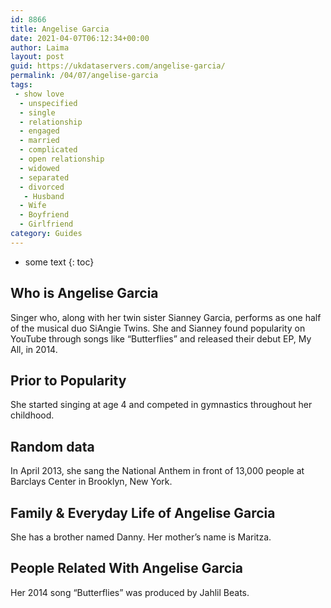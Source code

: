 ```yaml
---
id: 8866
title: Angelise Garcia
date: 2021-04-07T06:12:34+00:00
author: Laima
layout: post
guid: https://ukdataservers.com/angelise-garcia/
permalink: /04/07/angelise-garcia
tags:
 - show love
  - unspecified
  - single
  - relationship
  - engaged
  - married
  - complicated
  - open relationship
  - widowed
  - separated
  - divorced
   - Husband
  - Wife
  - Boyfriend
  - Girlfriend
category: Guides
---
```


* some text
{: toc}


## Who is Angelise Garcia
                  
                  
                  
Singer who, along with her twin sister Sianney Garcia, performs as one half of the musical duo SiAngie Twins. She and Sianney found popularity on YouTube through songs like &#8220;Butterflies&#8221; and released their debut EP, My All, in 2014. 
                  
              
            
              
            
                
                
                
## Prior to Popularity
                  
                  
                  
She started singing at age 4 and competed in gymnastics throughout her childhood. 
                  
              
            
              
            
                
                
                
## Random data
                  
                  
                  
In April 2013, she sang the National Anthem in front of 13,000 people at Barclays Center in Brooklyn, New York. 
                  
              
            
              
            
                
                
                
## Family & Everyday Life of Angelise Garcia
                  
                  
                  
She has a brother named Danny. Her mother&#8217;s name is Maritza. 
                  
              
            
              
            
                
                
                
## People Related With Angelise Garcia
                  
                  
                  
Her 2014 song &#8220;Butterflies&#8221; was produced by Jahlil Beats. 
                  
              
            
              
            
                
              
            
              
              
            
            
              
            
          
          
          